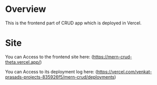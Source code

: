 # Overview
This is the frontend part of CRUD app which is deployed in Vercel.

# Site
You can Access to the frontend site here: (https://mern-crud-theta.vercel.app/)

You can Access to its deployment log here: (https://vercel.com/venkat-prasads-projects-835926f5/mern-crud/deployments)
